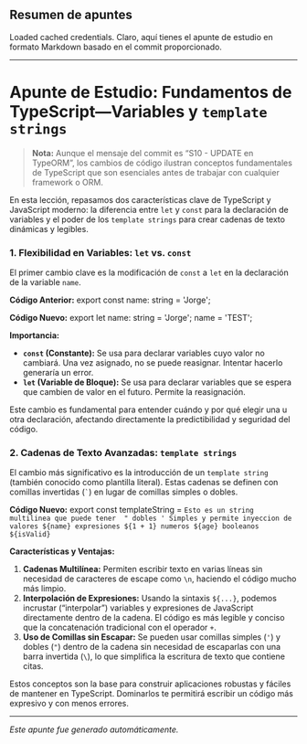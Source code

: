 ## Resumen de apuntes
Loaded cached credentials.
Claro, aquí tienes el apunte de estudio en formato Markdown basado en el commit proporcionado.

---

# Apunte de Estudio: Fundamentos de TypeScript—Variables y `template strings`

> **Nota:** Aunque el mensaje del commit es “S10 - UPDATE en TypeORM”, los cambios de código ilustran conceptos fundamentales de TypeScript que son esenciales antes de trabajar con cualquier framework o ORM.

En esta lección, repasamos dos características clave de TypeScript y JavaScript moderno: la diferencia entre `let` y `const` para la declaración de variables y el poder de los `template strings` para crear cadenas de texto dinámicas y legibles.

### 1. Flexibilidad en Variables: `let` vs. `const`

El primer cambio clave es la modificación de `const` a `let` en la declaración de la variable `name`.

**Código Anterior:**
	export const name: string = 'Jorge';

**Código Nuevo:**
	export let name: string = 'Jorge';
	name = 'TEST';

**Importancia:**

*   **`const` (Constante):** Se usa para declarar variables cuyo valor no cambiará. Una vez asignado, no se puede reasignar. Intentar hacerlo generaría un error.
*   **`let` (Variable de Bloque):** Se usa para declarar variables que se espera que cambien de valor en el futuro. Permite la reasignación.

Este cambio es fundamental para entender cuándo y por qué elegir una u otra declaración, afectando directamente la predictibilidad y seguridad del código.

### 2. Cadenas de Texto Avanzadas: `template strings`

El cambio más significativo es la introducción de un `template string` (también conocido como plantilla literal). Estas cadenas se definen con comillas invertidas (`` ` ``) en lugar de comillas simples o dobles.

**Código Nuevo:**
	export const templateString = `Esto es un string
	multilinea
	que puede tener 
	" dobles
	' Simples
	y permite inyeccion de valores ${name}
	expresiones ${1 + 1}
	numeros ${age}
	booleanos ${isValid}
	`

**Características y Ventajas:**

1.  **Cadenas Multilínea:** Permiten escribir texto en varias líneas sin necesidad de caracteres de escape como `\n`, haciendo el código mucho más limpio.
2.  **Interpolación de Expresiones:** Usando la sintaxis `${...}`, podemos incrustar (“interpolar”) variables y expresiones de JavaScript directamente dentro de la cadena. El código es más legible y conciso que la concatenación tradicional con el operador `+`.
3.  **Uso de Comillas sin Escapar:** Se pueden usar comillas simples (`'`) y dobles (`"`) dentro de la cadena sin necesidad de escaparlas con una barra invertida (`\`), lo que simplifica la escritura de texto que contiene citas.

Estos conceptos son la base para construir aplicaciones robustas y fáciles de mantener en TypeScript. Dominarlos te permitirá escribir un código más expresivo y con menos errores.

---
*Este apunte fue generado automáticamente.*
